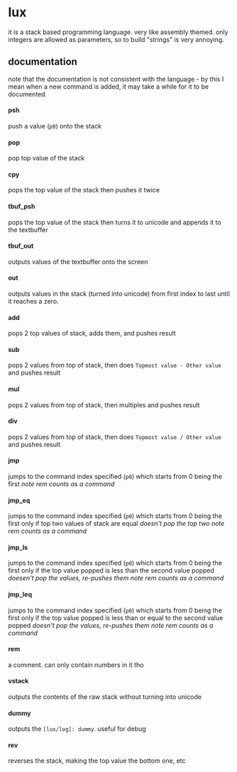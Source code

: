 # lux
it is a stack based programming language. very like assembly themed. only integers are allowed as parameters, so to build "strings" is very annoying.
## documentation
note that the documentation is not consistent with the language - by this I mean when a new command is added, it may take a while for it to be documented.
#### psh
push a value (`p0`) onto the stack
#### pop
pop top value of the stack
#### cpy
pops the top value of the stack then pushes it twice
#### tbuf_psh
pops the top value of the stack then turns it to unicode and appends it to the textbuffer
#### tbuf_out
outputs values of the textbuffer onto the screen
#### out
outputs values in the stack (turned into unicode) from first index to last until it reaches a zero.
#### add
pops 2 top values of stack, adds them, and pushes result
#### sub
pops 2 values from top of stack, then does `Topmost value - Other value` and pushes result
#### mul
pops 2 values from top of stack, then multiples and pushes result
#### div
pops 2 values from top of stack, then does `Topmost value / Other value` and pushes result
#### jmp
jumps to the command index specified (`p0`) which starts from 0 being the first *note rem counts as a command*
#### jmp_eq
jumps to the command index specified (`p0`) which starts from 0 being the first only if top two values of stack are equal *doesn't pop the top two* *note rem counts as a command*
#### jmp_ls
jumps to the command index specified (`p0`) which starts from 0 being the first only if the top value popped is less than the second value popped *doesen't pop the values, re-pushes them* *note rem counts as a command*
#### jmp_leq
jumps to the command index specified (`p0`) which starts from 0 being the first only if the top value popped is less than or equal to the second value popped *doesn't pop the values, re-pushes them* *note rem counts as a command*
#### rem
a comment. can only contain numbers in it tho
#### vstack
outputs the contents of the raw stack without turning into unicode
#### dummy
outputs the `[lux/log]: dummy`. useful for debug
#### rev
reverses the stack, making the top value the bottom one, etc
